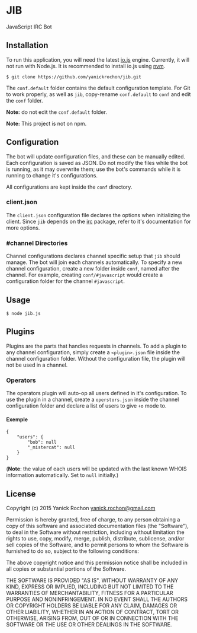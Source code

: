 # JIB

JavaScript IRC Bot


## Installation

To run this application, you will need the latest [io.js](https://iojs.org/en/index.html) engine. Currently, it will not run with Node.js. It is recommended to install io.js using [nvm](https://github.com/creationix/nvm).

```
$ git clone https://github.com/yanickrochon/jib.git
```

The `conf.default` folder contains the default configuration template. For Git to work properly, as well as `jib`, copy-rename `conf.default` to `conf` and edit the `conf` folder.

**Note:** do not edit the `conf.default` folder.

**Note:** This project is not on npm.


## Configuration

The bot will update configuration files, and these can be manually edited. Each configuration is saved as JSON. Do not modify the files while the bot is running, as it may overwrite them; use the bot's commands while it is running to change it's configurations.

All configurations are kept inside the `conf` directory.

### client.json

The `client.json` configuration file declares the options when initializing the client. Since `jib` depends on the [irc](https://github.com/martynsmith/node-irc) package, refer to it's documentation for more options.

### #channel Directories

Channel configurations declares channel specific setup that `jib` should manage. The bot will join each channels automatically. To specify a new channel configuration, create a new folder inside `conf`, named after the channel. For example, creating `conf/#javascript` would create a configuration folder for the channel `#javascript`.


## Usage

```
$ node jib.js
```


## Plugins

Plugins are the parts that handles requests in channels. To add a plugin to any channel configuration, simply create a `<plugin>.json` file inside the channel configuration folder. Without the configuration file, the plugin will not be used in a channel.


### Operators

The operators plugin will auto-op all users defined in it's configuration. To use the plugin in a channel, create a `operstors.json` inside the channel configuration folder and declare a list of users to give `+o` mode to.

#### Exemple

```
{
    "users": {
        "bob": null
        "_mistercat": null
    }
}
```

(**Note**: the value of each users will be updated with the last known WHOIS information automatically. Set to `null` initially.)


## License

Copyright (c) 2015 Yanick Rochon <yanick.rochon@gmail.com>

Permission is hereby granted, free of charge, to any person obtaining a copy of this software and associated documentation files (the "Software"), to deal in the Software without restriction, including without limitation the rights to use, copy, modify, merge, publish, distribute, sublicense, and/or sell copies of the Software, and to permit persons to whom the Software is furnished to do so, subject to the following conditions:

The above copyright notice and this permission notice shall be included in all copies or substantial portions of the Software.

THE SOFTWARE IS PROVIDED "AS IS", WITHOUT WARRANTY OF ANY KIND, EXPRESS OR IMPLIED, INCLUDING BUT NOT LIMITED TO THE WARRANTIES OF MERCHANTABILITY, FITNESS FOR A PARTICULAR PURPOSE AND NONINFRINGEMENT. IN NO EVENT SHALL THE AUTHORS OR COPYRIGHT HOLDERS BE LIABLE FOR ANY CLAIM, DAMAGES OR OTHER LIABILITY, WHETHER IN AN ACTION OF CONTRACT, TORT OR OTHERWISE, ARISING FROM, OUT OF OR IN CONNECTION WITH THE SOFTWARE OR THE USE OR OTHER DEALINGS IN THE SOFTWARE.